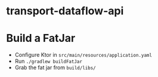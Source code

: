 # transport-dataflow-api

# Build a FatJar
- Configure Ktor in `src/main/resources/application.yaml`
- Run `./gradlew buildFatJar`
- Grab the fat jar from `build/libs/`
